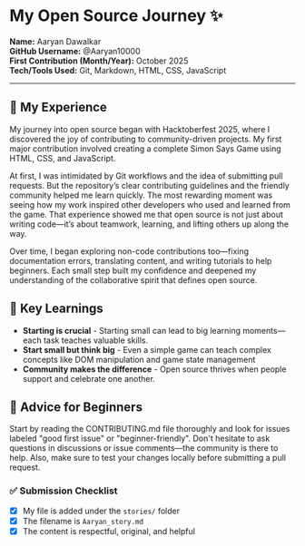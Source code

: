 # My Open Source Journey ✨

**Name:** Aaryan Dawalkar  
**GitHub Username:** @Aaryan10000  
**First Contribution (Month/Year):** October 2025  
**Tech/Tools Used:** Git, Markdown, HTML, CSS, JavaScript

---

## 🌟 My Experience

My journey into open source began with Hacktoberfest 2025, where I discovered the joy of contributing to community-driven projects. My first major contribution involved creating a complete Simon Says Game using HTML, CSS, and JavaScript.

At first, I was intimidated by Git workflows and the idea of submitting pull requests. But the repository’s clear contributing guidelines and the friendly community helped me learn quickly.
The most rewarding moment was seeing how my work inspired other developers who used and learned from the game. That experience showed me that open source is not just about writing code—it’s about teamwork, learning, and lifting others up along the way.

Over time, I began exploring non-code contributions too—fixing documentation errors, translating content, and writing tutorials to help beginners. Each small step built my confidence and deepened my understanding of the collaborative spirit that defines open source.

## 🔑 Key Learnings

- **Starting is crucial** - Starting small can lead to big learning moments—each task teaches valuable skills.
- **Start small but think big** - Even a simple game can teach complex concepts like DOM manipulation and game state management
- **Community makes the difference** - Open source thrives when people support and celebrate one another.

## 🧭 Advice for Beginners

Start by reading the CONTRIBUTING.md file thoroughly and look for issues labeled "good first issue" or "beginner-friendly". Don't hesitate to ask questions in discussions or issue comments—the community is there to help. Also, make sure to test your changes locally before submitting a pull request.

### ✅ Submission Checklist

- [x] My file is added under the `stories/` folder
- [x] The filename is `Aaryan_story.md`
- [x] The content is respectful, original, and helpful
